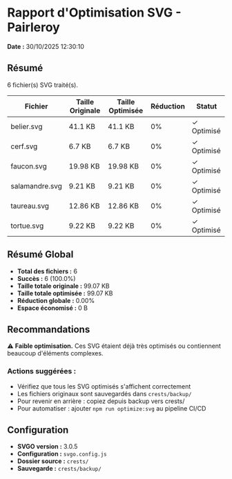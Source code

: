 # Rapport d'Optimisation SVG - Pairleroy

**Date :** 30/10/2025 12:30:10

## Résumé

6 fichier(s) SVG traité(s).

| Fichier | Taille Originale | Taille Optimisée | Réduction | Statut |
|---------|------------------|------------------|-----------|--------|
| belier.svg | 41.1 KB | 41.1 KB | 0% | ✓ Optimisé |
| cerf.svg | 6.7 KB | 6.7 KB | 0% | ✓ Optimisé |
| faucon.svg | 19.98 KB | 19.98 KB | 0% | ✓ Optimisé |
| salamandre.svg | 9.21 KB | 9.21 KB | 0% | ✓ Optimisé |
| taureau.svg | 12.86 KB | 12.86 KB | 0% | ✓ Optimisé |
| tortue.svg | 9.22 KB | 9.22 KB | 0% | ✓ Optimisé |

## Résumé Global

- **Total des fichiers :** 6
- **Succès :** 6 (100.0%)
- **Taille totale originale :** 99.07 KB
- **Taille totale optimisée :** 99.07 KB
- **Réduction globale :** 0.00%
- **Espace économisé :** 0 B

## Recommandations

⚠️ **Faible optimisation.** Ces SVG étaient déjà très optimisés ou contiennent beaucoup d'éléments complexes.

### Actions suggérées :

- Vérifiez que tous les SVG optimisés s'affichent correctement
- Les fichiers originaux sont sauvegardés dans `crests/backup/`
- Pour revenir en arrière : copiez depuis backup vers crests/
- Pour automatiser : ajouter `npm run optimize:svg` au pipeline CI/CD

## Configuration

- **SVGO version :** 3.0.5
- **Configuration :** `svgo.config.js`
- **Dossier source :** `crests/`
- **Sauvegarde :** `crests/backup/`

